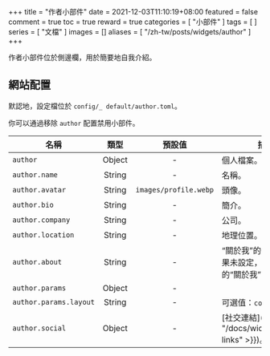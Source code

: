 +++
title = "作者小部件"
date = 2021-12-03T11:10:19+08:00
featured = false
comment = true
toc = true
reward = true
categories = [
  "小部件"
]
tags = [
]
series = [
  "文檔"
]
images = []
aliases = [
  "/zh-tw/posts/widgets/author"
]
+++

作者小部件位於側邊欄，用於簡要地自我介紹。

<!--more-->

## 網站配置

默認地，設定檔位於 `config/_ default/author.toml`。

你可以通過移除 `author` 配置禁用小部件。

| 名稱 | 類型 | 預設值 | 描述
|---|:-:|:-:|---
| `author` | Object | - | 個人檔案。
| `author.name` | String | - | 名稱。
| `author.avatar` | String | `images/profile.webp` | 頭像。
| `author.bio` | String | - | 簡介。
| `author.company` | String | - | 公司。
| `author.location` | String | - | 地理位置。
| `author.about` | String | - | “關於我”的外部頁面，如果未設定，則使用內部的“關於我”的頁面。
| `author.params` | Object | - |
| `author.params.layout` | String | - | 可選值：`compact`。
| `author.social` | Object | - | [社交連結]({{< ref "/docs/widgets/social-links" >}})。
